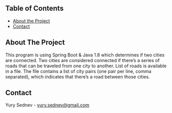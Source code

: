 <!-- TABLE OF CONTENTS -->
## Table of Contents

* [About the Project](#about-the-project)
* [Contact](#contact)




<!-- ABOUT THE PROJECT -->
## About The Project

This program is using Spring Boot & Java 1.8 which determines if two cities are connected.
Two cities are considered connected if there’s a series of roads that can be traveled from one city
to another. List of roads is available in a file. The file contains a list of city
pairs (one pair per line, comma separated), which indicates that there’s a road between those cities.

<!-- CONTACT -->
## Contact

Yury Sednev - yury.sednev@gmail.com

